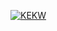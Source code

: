 <a href="https://memes.derechte.dev"><img src="https://github-readme-streak-stats-js-4acf6ab120c7.herokuapp.com?user=schulzjona&date_format=M%20j%5B%2C%20Y%5D&exclude_days=Sun%2CSat" alt="KEKW" /></a>
